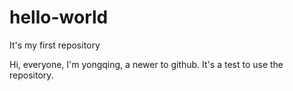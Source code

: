 # hello-world
It's my first repository 

Hi, everyone,
I'm yongqing, a newer to github. It's a test to use the repository.
